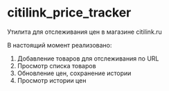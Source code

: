 # citilink_price_tracker
Утилита для отслеживания цен в магазине citilink.ru

В настоящий момент реализовано:

1. Добавление товаров для отслеживания по URL
2. Просмотр списка товаров
3. Обновление цен, сохранение истории
4. Просмотр истории цен
